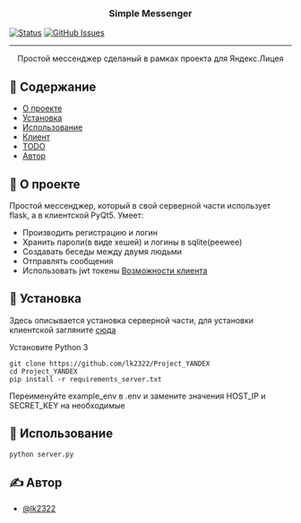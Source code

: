
<h3 align="center">Simple Messenger</h3>

<div>

[![Status](https://img.shields.io/badge/status-active-success.svg)]() [![GitHub Issues](https://img.shields.io/github/issues/lk2322/Project_YANDEX)](https://github.com/lk2322/Project_YANDEX/issues)

</div>

---

<p align="center"> Простой мессенджер сделаный в рамках проекта для Яндекс.Лицея
    <br> 
</p>

## 📝 Содержание

- [О проекте](#about)
- [Установка](#getting_started)
- [Использование](#usage)
- [Клиент](client/README.md)
- [TODO](https://trello.com/b/7IAf7cMK)
- [Автор](#authors)
## 🧐 О проекте <a name = "about"></a>

Простой мессенджер, который в свой серверной части использует flask, а в клиентской PyQt5. 
Умеет:
- Производить регистрацию и логин
- Хранить пароли(в виде хешей) и логины в sqlite(peewee)
- Создавать беседы между двумя людьми
- Отправлять сообщения
- Использовать jwt токены
[Возможности клиента](client/README.md#about)

## 🏁 Установка <a name = "getting_started"></a>
Здесь описывается установка серверной части, для установки клиентской загляните [сюда](client/README.md#getting_started)

Установите Python 3
```
git clone https://github.com/lk2322/Project_YANDEX
cd Project_YANDEX
pip install -r requirements_server.txt
```
Переименуйте example_env в .env и замените значения HOST_IP и SECRET_KEY на необходимые



## 🎈 Использование <a name="usage"></a>

```
python server.py
```


## ✍️ Автор <a name = "authors"></a>

- [@lk2322](https://github.com/lk2322)
